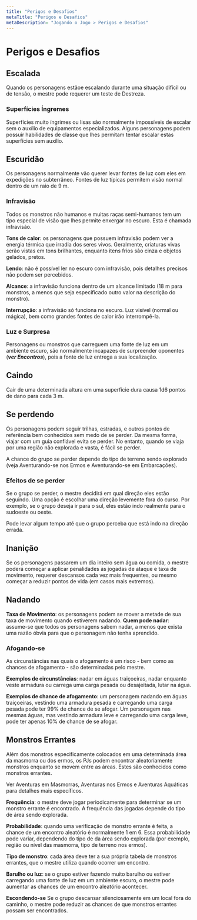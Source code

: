```yaml
---
title: "Perigos e Desafios"
metaTitle: "Perigos e Desafios"
metaDescription: "Jogando o Jogo > Perigos e Desafios"
---
```


# Perigos e Desafios

## Escalada
Quando os personagens estãoe escalando durante uma situação difícil ou de tensão, o mestre pode requerer um teste de Destreza.

### Superfícies Íngremes
Superfícies muito íngrimes ou lisas são normalmente impossíveis de escalar sem o auxílio de equipamentos especializados. Alguns personagens podem possuir habilidades de classe que lhes permitam tentar escalar estas superfícies sem auxílio.

## Escuridão
Os personagens normalmente vão querer levar fontes de luz com eles em expedições no subterrâneo. Fontes de luz típicas permitem visão normal dentro de um raio de 9 m. 

### Infravisão
Todos os monstros não humanos e muitas raças semi-humanos tem um tipo especial de visão que lhes permite enxergar no escuro. Esta é chamada infravisão.

**Tons de calor**: os personagens que possuem infravisão podem ver a energia térmica que irradia dos seres vivos. Geralmente, criaturas vivas serão vistas em tons brilhantes, enquanto itens frios são cinza e objetos gelados, pretos.

**Lendo**: não é possível ler no escuro com infravisão, pois detalhes precisos não podem ser percebidos.

**Alcance**: a infravisão funciona dentro de um alcance limitado (18 m para monstros, a menos que seja especificado outro valor na descrição do monstro).

**Interrupção**: a infravisão só funciona no escuro. Luz visível (normal ou mágica), bem como grandes fontes de calor irão interrompê-la. 

### Luz e Surpresa
Personagens ou monstros que carreguem uma fonte de luz em um ambiente escuro, são normalmente incapazes de surpreender oponentes (***ver Encontros***), pois a fonte de luz entrega a sua localização.

## Caindo
Cair de uma determinada altura em uma superfície dura causa 1d6 pontos de dano para cada 3 m.

## Se perdendo
Os personagens podem seguir trilhas, estradas, e outros pontos de referência bem conhecidos sem medo de se perder. Da mesma forma, viajar com um guia confiável evita se perder. No entanto, quando se viaja por uma região não explorada e vasta, é fácil se perder.

A chance do grupo se perder depende do tipo de terreno sendo explorado (veja Aventurando-se nos Ermos e Aventurando-se em Embarcações).

### Efeitos de se perder
Se o grupo se perder, o mestre decidirá em qual direção eles estão seguindo. Uma opção é escolhar uma direção levemente fora do curso. Por exemplo, se o grupo deseja ir para o sul, eles estão indo realmente para o sudoeste ou oeste.

Pode levar algum tempo até que o grupo perceba que está indo na direção errada.

## Inanição
Se os personagens passarem um dia inteiro sem água ou comida, o mestre poderá começar a aplicar penalidades às jogadas de ataque e taxa de movimento, requerer descansos cada vez mais frequentes, ou mesmo começar a reduzir pontos de vida (em casos mais extremos).

## Nadando
**Taxa de Movimento**: os personagens podem se mover a metade de sua taxa de movimento quando estiverem nadando.
**Quem pode nadar**: assume-se que todos os personagens sabem nadar, a menos que exista uma razão óbvia para que o personagem não tenha aprendido.

### Afogando-se
As circunstâncias nas quais o afogamento é um risco - bem como as chances de afogamento - são determinadas pelo mestre.

**Exemplos de circunstâncias**: nadar em águas traiçoeiras, nadar enquanto veste armadura ou carrega uma carga pesada ou desajeitada, lutar na água.

**Exemplos de chance de afogamento**: um personagem nadando em águas traiçoeiras, vestindo uma armadura pesada e carregando uma carga pesada pode ter 99% de chance de se afogar. Um personagem nas mesmas águas, mas vestindo armadura leve e carregando uma carga leve, pode ter apenas 10% de chance de se afogar.

## Monstros Errantes
Além dos monstros especificamente colocados em uma determinada área da masmorra ou dos ermos, os PJs podem encontrar aleatoriamente monstros enquanto se movem entre as áreas. Estes são conhecidos como monstros errantes.

Ver Aventuras em Masmorras, Aventuras nos Ermos e Aventuras Aquáticas para detalhes mais específicos. 

**Frequência**: o mestre deve jogar periodicamente para determinar se um monstro errante é encontrado. A frequência das jogadas depende do tipo de área sendo explorada.

**Probabilidade**: quando uma verificação de monstro errante é feita, a chance de um encontro aleatório é normalmente 1 em 6. Essa probabilidade pode variar, dependendo do tipo de da área sendo explorada (por exemplo, região ou nível das masmorra, tipo de terreno nos ermos).

**Tipo de monstro**: cada área deve ter a sua própria tabela de monstros errantes, que o mestre utiliza quando ocorrer um encontro.

**Barulho ou luz**: se o grupo estiver fazendo muito barulho ou estiver carregando uma fonte de luz em um ambiente escuro, o mestre pode aumentar as chances de um encontro aleatório acontecer.

**Escondendo-se**
Se o grupo descansar silenciosamente em um local fora do caminho, o mestre pode reduzir as chances de que monstros errantes possam ser encontrados.
